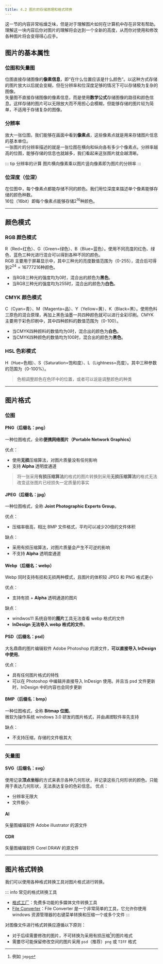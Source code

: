 ```yaml
---
title: 4.2 图片的存储原理和格式转换
---
```


这一节的内容非常枯燥乏味，但是对于理解图片如何在计算机中存在非常有帮助。理解这一块内容后你对图片的理解将会达到一个全新的高度，从而你对使用和修改各种图片将会变得得心应手。

## 图片的基本属性

### 位图和矢量图
位图直接存储图像的**像素信息**，即“在什么位置应该是什么颜色”。以这种方式存储的图片放大以后就会变糊，但在分辨率和位深度足够的情况下可以存储极为复杂的图像。  
矢量图不直接存储图像的像素信息，而是使用**数学公式**存储图像的路径和颜色信息。这样存储的图片可以无限放大而不用担心会模糊，但能够存储的图片较为简单，不适用于存储复杂的图像。  
  
### 分辨率
放大一张位图，我们能够在画面中看到**像素点**，这些像素点就是用来存储图片信息的基本单位。  
一张图片的分辨率描述的就是一张位图在横向和纵向各有多少个像素点。分辨率越高的位图，能够存储的信息也就越多，我们看起来这张图片就会越清晰。  

::: tip 分辨率的计算
图片横向像素乘以图片竖向像素即为图片的分辨率
:::
  
### 位深度（位深）
在位图中，每个像素点都能存储不同的颜色。我们用位深度来描述单个像素能够存储的颜色种数。  
16位（16bit）即每个像素点能够存储2<sup>16</sup>种颜色。

---

## 颜色模式

### RGB 颜色模式
R（Red=红色）、G（Green=绿色）、B（Blue=蓝色）。使用不同亮度的红色、绿色、蓝色三种光进行混合可以得到各种不同的颜色。  
RGB 主要用于屏幕显示中，其中三种光的亮度数值范围为（0-255），混合后可得到$2^24=16777216$种颜色。  

- 当RGB三种光的强度均为0时，混合出的颜色为**黑色**。
- 当RGB三种光的强度均为255时，混合出的颜色为**白色**。

### CMYK 颜色模式
C（Cyan=青）、M（Magenta=品）、Y（Yellow=黄）、K（Black=黑）。使用色料三原色的混合原理，再加上黑色油墨一共四种颜色就可以进行全彩印刷。CMYK 主要用于彩色印刷中，其中四种颜料的数值范围为（0-100）。

- 当CMYK四种颜料的数值均为0时，混合出的颜色为**白色**。
- 当CMYK四种颜色的数值均为100时，混合出的颜色为**黑色**。

### HSL 色彩模式
H（Hue=色相）、S（Saturation=饱和度）、L（Lightness=亮度）。其中三种参数的范围为（0-100%）。
> 色相调整颜色在色环中的位置，或者可以说是调整颜色的种类

---

## 图片格式

### 位图
#### PNG（后缀名：png）
一种位图格式，全称**便携网络图片（Portable Network Graphics）**

优点：
- 使用**无损**压缩算法，对图片质量没有任何影响
- 支持 **Alpha** 透明度通道

> 将一张采用**有损压缩算法**的格式的图片转换到采用**无损压缩算法**的格式无法改变这张图片已经损失一定质量的事实

#### JPEG（后缀名：jpg）
一种位图格式，全称 **Joint Photographic Experts Group**。

优点：
- 压缩率极高，相比 BMP 文件格式，平均可以减少20倍的文件体积

缺点：
- 采用有损压缩算法，对图片质量会产生不可逆的影响
- 不支持 **Alpha** 透明度通道

#### Webp（后缀名：webp）
Webp 同时支持有损和无损两种模式，且图片的体积较 JPEG 和 PNG 格式更小

优点：
- 支持有损 + **Alpha** 透明通道的图片

缺点：
- windwos11 系统自带的**图片**工具无法查看 webp 格式的文件
- **InDesign 无法导入 webp 格式的文件**。

#### PSD（后缀名：psd）
大名鼎鼎的图片编辑软件 Adobe Photoshop 的源文件，**可以直接导入 InDesign 中使用**。

优点：
- 具有任何图片格式的特性
- 可以在 Photoshop 中编辑并直接导入 InDesign 使用。并且当 psd 文件更新时，InDesign 中的内容也会同步更新

#### BMP（后缀名：bmp）
一种位图格式，全称 **Bitmap 位图**。  
微软为操作系统 windows 3.0 研发的图片格式，并由*画图*软件率先支持

缺点：  
- 不支持压缩，存储的文件极其大

---

### 矢量图

#### SVG（后缀名：svg）
使用记录**顶点坐标**的方式来表示各种几何形状，并记录这些几何形状的颜色。只能用于表达几何形状，无法表达复杂的色彩信息。
优点：
- 分辨率无限大
- 文件极小

#### AI
矢量图编辑软件 Adobe illustrator 的源文件

#### CDR
矢量图编辑软件 Corel DRAW 的源文件

---

## 图片格式转换
我们可以使用各种格式转换工具对图片格式进行转换。

::: info 常见的格式转换工具
- [格式工厂](http://formatfactory.org/CN/download.html)：免费多功能的多媒体文件转换工具
- [File Converter](https://file-converter.org/index.html)：File Converter 是一个非常简单的工具，它允许你使用 windows 资源管理器的右键菜单转换和压缩一个或多个文件
:::

对图像文件进行格式转换应遵循以下原则：
- 对于后续需要修改的图片，不可转换为采用有损压缩[^1]的图片格式
- 需要尽可能保留修改空间的图片采用 ``psd``（推荐）``png`` 或 ``TIFF`` 格式

[^1]: 例如 ``jepg``
